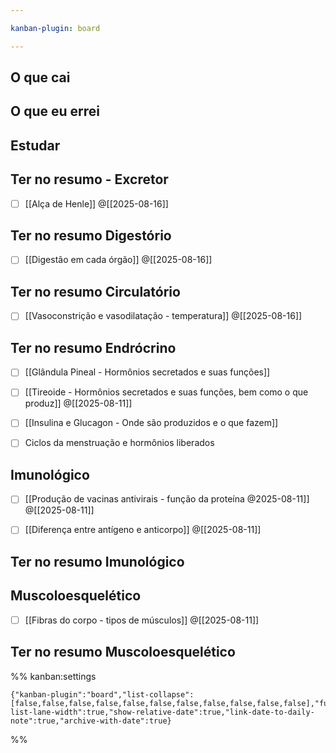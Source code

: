 ```yaml
---

kanban-plugin: board

---
```


## O que cai



## O que eu errei



## Estudar



## Ter no resumo - Excretor

- [ ] [[Alça de Henle]] @[[2025-08-16]]


## Ter no resumo Digestório

- [ ] [[Digestão em cada órgão]] @[[2025-08-16]]


## Ter no resumo Circulatório

- [ ] [[Vasoconstrição e vasodilatação - temperatura]] @[[2025-08-16]]


## Ter no resumo Endrócrino

- [ ] [[Glândula Pineal - Hormônios secretados e suas funções]]
- [ ] [[Tireoide - Hormônios secretados e suas funções, bem como o que produz]] @[[2025-08-11]]
- [ ] [[Insulina e Glucagon - Onde são produzidos e o que fazem]]
- [ ] Ciclos da menstruação e hormônios liberados


## Imunológico

- [ ] [[Produção de vacinas antivirais - função da proteína @2025-08-11]] @[[2025-08-11]]
- [ ] [[Diferença entre antígeno e anticorpo]] @[[2025-08-11]]


## Ter no resumo  Imunológico



## Muscoloesquelético

- [ ] [[Fibras do corpo - tipos de músculos]] @[[2025-08-11]]


## Ter no resumo  Muscoloesquelético





%% kanban:settings
```
{"kanban-plugin":"board","list-collapse":[false,false,false,false,false,false,false,false,false,false,false],"full-list-lane-width":true,"show-relative-date":true,"link-date-to-daily-note":true,"archive-with-date":true}
```
%%